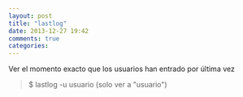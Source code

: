 ```yaml
---
layout: post
title: "lastlog"
date: 2013-12-27 19:42
comments: true
categories: 
---
```

Ver el momento exacto que los usuarios han entrado por última vez 

>$ lastlog -u usuario  (solo ver a "usuario")

